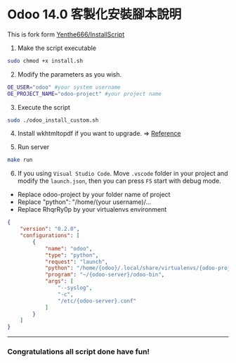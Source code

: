 # Odoo 14.0 客製化安裝腳本說明

This is fork form [Yenthe666/InstallScript](https://github.com/Yenthe666/InstallScript)

1. Make the script executable

```sh
sudo chmod +x install.sh
```

2. Modify the parameters as you wish.
```sh
OE_USER="odoo" #your system username
OE_PROJECT_NAME="odoo-project" #your project name
```

3. Execute the script
```sh
sudo ./odoo_install_custom.sh
```

4. Install wkhtmltopdf if you want to upgrade. =>
[Reference](https://computingforgeeks.com/install-wkhtmltopdf-on-ubuntu-debian-linux/)

5. Run server
```sh
make run
```

6. If you using `Visual Studio Code`. Move `.vscode` folder in your project and modify the `launch.json`, then you can press `F5` start with debug mode.

- Replace odoo-project by your folder name of project
- Replace "python": "/home/(your username)/...
- Replace RhqrRy0p by your virtualenvs environment

```json
{
    "version": "0.2.0",
    "configurations": [
        {
            "name": "odoo",
            "type": "python",
            "request": "launch",
            "python": "/home/{odoo}/.local/share/virtualenvs/{odoo-project-RhqrRy0p}/bin/python3.8",
            "program": "~/{odoo-server}/odoo-bin",
            "args": [
                "--syslog",
                "-c",
                "/etc/{odoo-server}.conf"
            ]
        }
    ]
}
```

---
### Congratulations all script done have fun!
